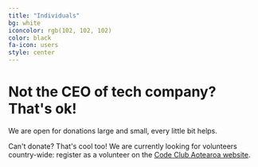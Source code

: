 ```yaml
---
title: "Individuals"
bg: white
iconcolor: rgb(102, 102, 102)
color: black
fa-icon: users
style: center
---
```


# Not the CEO of tech company? That's ok!

We are open for donations large and small, every little bit helps.

Can't donate? That's cool too! We are currently looking for volunteers country-wide: register as a volunteer on the [Code Club Aotearoa website](http://www.codeclub.nz/start-a-club/volunteers/form/).

